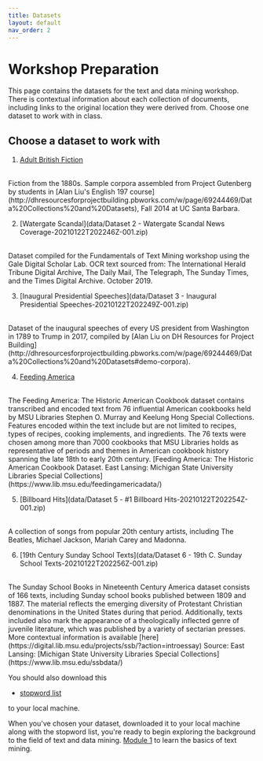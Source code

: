 ```yaml
---
title: Datasets
layout: default
nav_order: 2
---
```


# Workshop Preparation 
This page contains the datasets for the text and data mining workshop. There is contextual information about each collection of documents, including links to the original location they were derived from. Choose one dataset to work with in class. 

## Choose a dataset to work with
 
1. [Adult British Fiction](https://www.dropbox.com/sh/sbagk6ozlpyj3cs/AAA5rpSANh0mfEUMBMdoQwBZa?dl=0) 
<br>
Fiction from the 1880s. Sample corpora assembled from Project Gutenberg by students in [Alan Liu's English 197 course](http://dhresourcesforprojectbuilding.pbworks.com/w/page/69244469/Data%20Collections%20and%20Datasets), Fall 2014 at UC Santa Barbara.

2. [Watergate Scandal](data/Dataset 2 - Watergate Scandal News Coverage-20210122T202246Z-001.zip)
<br>
Dataset compiled for the Fundamentals of Text Mining workshop using the Gale Digital Scholar Lab. OCR text sourced from: The International Herald Tribune Digital Archive, The Daily Mail, The Telegraph, The Sunday Times, and the Times Digital Archive. October 2019.

3. [Inaugural Presidential Speeches](data/Dataset 3 - Inaugural Presidential Speeches-20210122T202249Z-001.zip)
<br>
Dataset of the inaugural speeches of every US president from Washington in 1789 to Trump in 2017, compiled by [Alan Liu on DH Resources for Project Building](http://dhresourcesforprojectbuilding.pbworks.com/w/page/69244469/Data%20Collections%20and%20Datasets#demo-corpora).

4. [Feeding America](https://www.dropbox.com/sh/0t5skm52zs7p940/AAAO3Gq82xxQhZnAh2UZxi-Qa?dl=0)
<br>
The Feeding America: The Historic American Cookbook dataset contains transcribed and encoded text from 76 influential American cookbooks held by MSU Libraries Stephen O. Murray and Keelung Hong Special Collections. Features encoded within the text include but are not limited to recipes, types of recipes, cooking implements, and ingredients. The 76 texts were chosen among more than 7000 cookbooks that MSU Libraries holds as representative of periods and themes in American cookbook history spanning the late 18th to early 20th century.  [Feeding America: The Historic American Cookbook Dataset. East Lansing: Michigan State University Libraries Special Collections](https://www.lib.msu.edu/feedingamericadata/)  

5. [Billboard Hits](data/Dataset 5 - #1 Billboard Hits-20210122T202254Z-001.zip)
<br>
A collection of songs from popular 20th century artists, including The Beatles, Michael Jackson, Mariah Carey and Madonna.

6. [19th Century Sunday School Texts](data/Dataset 6 - 19th C. Sunday School Texts-20210122T202256Z-001.zip)
<br>
The Sunday School Books in Nineteenth Century America dataset consists of 166 texts, including Sunday school books published between 1809 and 1887. The material reflects the emerging diversity of Protestant Christian denominations in the United States during that period. Additionally, texts included also mark the appearance of a theologically inflected genre of juvenile literature, which was published by a variety of sectarian presses.
More contextual information is available [here](https://digital.lib.msu.edu/projects/ssb/?action=introessay)
Source: East Lansing: [Michigan State University Libraries Special Collections](https://www.lib.msu.edu/ssbdata/) 


You should also download this 

- [stopword list](data/english-stopword-list.txt)

to your local machine. 

When you've chosen your dataset, downloaded it to your local machine along with the stopword list, you're ready to begin exploring the background to the field of text and data mining. [Module 1](module-1.md) to learn the basics of text mining.


